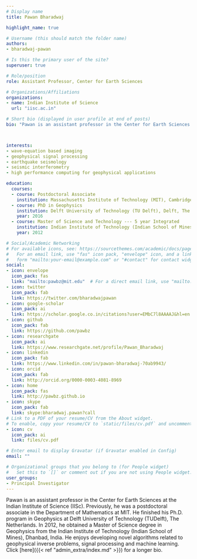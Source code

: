 ```yaml
---
# Display name
title: Pawan Bharadwaj

highlight_name: true

# Username (this should match the folder name)
authors:
- bharadwaj-pawan

# Is this the primary user of the site?
superuser: true

# Role/position
role: Assistant Professor, Center for Earth Sciences

# Organizations/Affiliations
organizations:
- name: Indian Institute of Science
  url: "iisc.ac.in"

# Short bio (displayed in user profile at end of posts)
bio: "Pawan is an assistant professor in the Center for Earth Sciences at the Indian Institute of Science (IISc). He enjoys developing novel algorithms related to geophysical inverse problems, signal processing and machine learning."



interests:
- wave-equation based imaging
- geophysical signal processing
- earthquake seismology 
- seismic interferometry 
- high performance computing for geophysical applications

education:
  courses:
  - course: Postdoctoral Associate
    institution: Massachusetts Institute of Technology (MIT), Cambridge, USA.
  - course: PhD in Geophysics
    institution: Delft University of Technology (TU Delft), Delft, The Netherlands.
    year: 2016
  - course: Master of Science and Technology --- 5 year Integrated
    institution: Indian Institute of Technology (Indian School of Mines), IIT (ISM), Dhanbad, India.
    year: 2012

# Social/Academic Networking
# For available icons, see: https://sourcethemes.com/academic/docs/page-builder/#icons
#   For an email link, use "fas" icon pack, "envelope" icon, and a link in the
#   form "mailto:your-email@example.com" or "#contact" for contact widget.
social:
- icon: envelope
  icon_pack: fas
  link: "mailto:pawbz@mit.edu"  # For a direct email link, use "mailto:test@example.org".
- icon: twitter
  icon_pack: fab
  link: https://twitter.com/bharadwajpawan
- icon: google-scholar
  icon_pack: ai
  link: https://scholar.google.co.in/citations?user=EMbC7l8AAAAJ&hl=en
- icon: github
  icon_pack: fab
  link: https://github.com/pawbz
- icon: researchgate
  icon_pack: ai
  link: https://www.researchgate.net/profile/Pawan_Bharadwaj
- icon: linkedin
  icon_pack: fab
  link: https://www.linkedin.com/in/pawan-bharadwaj-70ab9943/
- icon: orcid
  icon_pack: fab
  link: http://orcid.org/0000-0003-4081-8969
- icon: home
  icon_pack: fas
  link: http://pawbz.github.io
- icon: skype
  icon_pack: fab
  link: skype:bharadwaj.pawan?call
# Link to a PDF of your resume/CV from the About widget.
# To enable, copy your resume/CV to `static/files/cv.pdf` and uncomment the lines below.
- icon: cv
  icon_pack: ai
  link: files/cv.pdf

# Enter email to display Gravatar (if Gravatar enabled in Config)
email: ""

# Organizational groups that you belong to (for People widget)
#   Set this to `[]` or comment out if you are not using People widget.
user_groups:
- Principal Investigator
---
```


Pawan is an assistant professor in the Center for Earth Sciences at the Indian Institute of Science (IISc). Previously, he was a postdoctoral associate
in the Department of Mathematics at MIT. He finished his Ph.D. program in Geophysics at Delft University of Technology (TUDelft), The Netherlands. In 2012, he obtained a Master of Science degree in Geophysics from the Indian Institute of Technology (Indian School of Mines), Dhanbad, India. He enjoys developing novel algorithms related to geophysical inverse problems, signal processing and machine learning. Click [here]({{< ref "admin_extra/index.md" >}}) for a longer bio.

